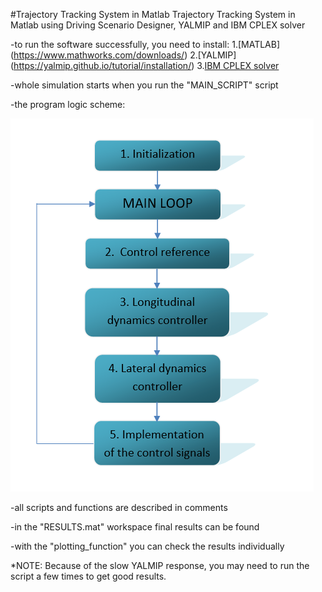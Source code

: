 #Trajectory Tracking System in Matlab 
Trajectory Tracking System in Matlab using Driving Scenario Designer, YALMIP and IBM CPLEX solver

-to run the software successfully, you need to install: 
	1.[MATLAB] (https://www.mathworks.com/downloads/)
	2.[YALMIP] (https://yalmip.github.io/tutorial/installation/)
	3.[IBM CPLEX solver](https://www.ibm.com/products/ilog-cplex-optimization-studio?mhsrc=ibmsearch_p&mhq=IBM%20ILOG%20CPLEX%20Optimization%20Studio%20V12.9.0)

-whole simulation starts when you run the "MAIN_SCRIPT" script

-the program logic scheme: 

![](Trajectory_tracking_algorithm.png)

-all scripts and functions are described in comments

-in the "RESULTS.mat" workspace final results can be found

-with the "plotting_function" you can check the results individually

*NOTE: Because of the slow YALMIP response, you may need to run the script a few times to get good results.



